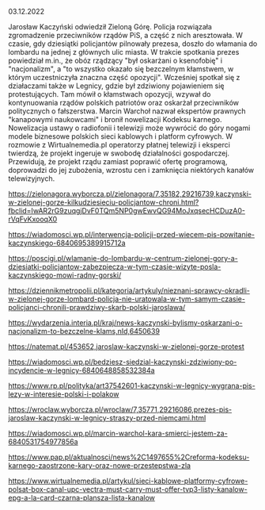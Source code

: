 03.12.2022

Jarosław Kaczyński odwiedził Zieloną Górę. Policja rozwiązała zgromadzenie przeciwników rządów PiS, a część z nich aresztowała. W czasie, gdy dziesiątki policjantów pilnowały prezesa, doszło do włamania do lombardu na jednej z głównych ulic miasta. W trakcie spotkania prezes powiedział m.in., że obóz rządzący "był oskarżani o ksenofobię" i "nacjonalizm", a "to wszystko okazało się bezczelnym kłamstwem, w którym uczestniczyła znaczna część opozycji". Wcześniej spotkał się z działaczami także w Legnicy, gdzie był zdziwiony pojawieniem się protestujących. Tam mówił o kłamstwach opozycji, wzywał do kontynuowania rządów polskich patriotów oraz oskarżał przeciwników politycznych o fałszerstwa. Marcin Warchoł nazwał ekspertów prawnych "kanapowymi naukowcami" i bronił nowelizacji Kodeksu karnego. Nowelizacja ustawy o radiofonii i telewizji może wywrócić do góry nogami modele biznesowe polskich sieci kablowych i platform cyfrowych. W rozmowie z Wirtualnemedia.pl operatorzy płatnej telewizji i eksperci twierdzą, że projekt ingeruje w swobodę działalności gospodarczej. Przewidują, że projekt rządu zamiast poprawić ofertę programową, doprowadzi do jej zubożenia, wzrostu cen i zamknięcia niektórych kanałów telewizyjnych.

https://zielonagora.wyborcza.pl/zielonagora/7,35182,29216739,kaczynski-w-zielonej-gorze-kilkudziesieciu-policjantow-chroni.html?fbclid=IwAR2rG9zuqgjDvF0TQm5NP0gwEwvQG94MoJxqsecHCDuzA0-rVqFvKxooqX0

https://wiadomosci.wp.pl/interwencja-policji-przed-wiecem-pis-powitanie-kaczynskiego-6840695389915712a

https://poscigi.pl/wlamanie-do-lombardu-w-centrum-zielonej-gory-a-dziesiatki-policjantow-zabezpiecza-w-tym-czasie-wizyte-posla-kaczynskiego-mowi-radny-gorski/

https://dziennikmetropolii.pl/kategoria/artykuly/nieznani-sprawcy-okradli-w-zielonej-gorze-lombard-policja-nie-uratowala-w-tym-samym-czasie-policjanci-chronili-prawdziwy-skarb-polski-jaroslawa/

https://wydarzenia.interia.pl/kraj/news-kaczynski-bylismy-oskarzani-o-nacjonalizm-to-bezczelne-klams,nId,6450639

https://natemat.pl/453652,jaroslaw-kaczynski-w-zielonej-gorze-protest

https://wiadomosci.wp.pl/bedziesz-siedzial-kaczynski-zdziwiony-po-incydencie-w-legnicy-6840648858532384a

https://www.rp.pl/polityka/art37542601-kaczynski-w-legnicy-wygrana-pis-lezy-w-interesie-polski-i-polakow

https://wroclaw.wyborcza.pl/wroclaw/7,35771,29216086,prezes-pis-jaroslaw-kaczynski-w-legnicy-straszy-przed-niemcami.html

https://wiadomosci.wp.pl/marcin-warchol-kara-smierci-jestem-za-6840531754977856a

https://www.pap.pl/aktualnosci/news%2C1497655%2Creforma-kodeksu-karnego-zaostrzone-kary-oraz-nowe-przestepstwa-zla

https://www.wirtualnemedia.pl/artykul/sieci-kablowe-platformy-cyfrowe-polsat-box-canal-upc-vectra-must-carry-must-offer-tvp3-listy-kanalow-epg-a-la-card-czarna-plansza-lista-kanalow